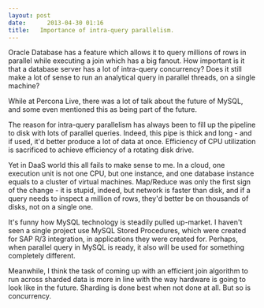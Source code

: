 ```yaml
---
layout: post
date:      2013-04-30 01:16
title:   Importance of intra-query parallelism.
---
```


Oracle Database has a feature which allows it to query millions of rows in parallel while executing a join which has a big fanout.
How important is it that a database server has a lot of intra-query concurrency? Does it still make a lot of sense to run an analytical query in parallel threads, on a single machine?

While at Percona Live, there was  a lot of talk about the future of MySQL, and some even mentioned this as being part of the future. 

The reason for intra-query parallelism has always been to fill up the pipeline to disk with lots of parallel queries. Indeed, this pipe is thick and long - and if used, it'd better produce a lot of data at once. Efficiency of CPU utilization is sacrificed to achieve efficiency of a rotating disk drive.

Yet in DaaS world this all fails to make sense to me. In a cloud, one execution unit is not one CPU, but one instance, and one database instance equals to a cluster of virtual machines. Map/Reduce was only the first sign of the change - it is stupid, indeed, but network is faster than disk, and if a query needs to inspect a million of rows, they'd better be on thousands of disks, not on a single one. 

It's funny how MySQL technology is steadily pulled up-market. I haven't seen a single project use MySQL Stored Procedures, which were created for SAP R/3 integration, in applications they were created for. Perhaps, when parallel query in MySQL is ready, it also will be used for something completely different.

Meanwhile, I think the task of coming up with an efficient join algorithm to run across sharded data is more in line with the way hardware is going to look like in the future. Sharding is done best when not done at all. But so is concurrency.
